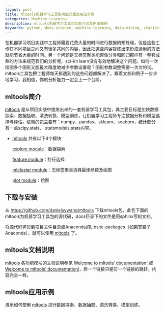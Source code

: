 ```yaml
---
layout: post
title: mltools机器学习工具包功能介绍及用法举例
categories: Machine-Learning
description: mltools机器学习工具包功能介绍及用法举例
keywords: python, data-science, machine-learning, data-mining, statistic, numpy, scikit-learn, pandas, data-visualization, data-analysis
---
```


在机器学习项目实践中工程师需要花费大量的时间进行数据的预处理，但是这些工作在不同项目之间又有很多共同的内容，因此把这些内容提炼出来形成通用的方法就能节省大量的时间。另一个问题是无标签聚类能否像分类和回归那样有一整套成熟的方法来规范我们的分析呢，sci-kit learn没有有效地解决这个问题。如何一次绘图多个图形又能最大限度地减少参数设置呢？图形参数调整需要一次次的试。mltools工具包把工程师每天都遇到的这些问题都解决了。跟着文档和例子一步步地学习，我相信，你的分析能力一定会上一个台阶。

## mltools简介

[mltools](https://danielsywang.github.io/mltools/) 是从项目实战中提炼出来的一套机器学习工具包，其主要目标是加快数据探索、数据抽取、清洗转换、模型训练，让机器学习工程师专注数据分析和模型选择与评估。依赖的包主要有：numpy、pandas、sklearn、seaborn，统计部分有一点scipy.stats、 statsmodels.stats内容。

- [mltools](https://danielsywang.github.io/mltools/) 共有以下4个模块

  [explore module](https://danielsywang.github.io/mltools/docs/build/_modules/explore.html)：数据探索
  
  [feature module](https://danielsywang.github.io/mltools/docs/build/_modules/feature.html)：特征选择
  
  [mlcluster module](https://danielsywang.github.io/mltools/docs/build/_modules/mlcluster.html)：无标签聚类选择最佳参数及绘图
  
  [plot module](https://danielsywang.github.io/mltools/docs/build/_modules/plot.html)：绘图

## 下载与安装

从 https://github.com/danielsywang/mltools 下载mltools包，此包下面的mltools为机器学习工具包的源代码，docs目录下的文件是用sphinx写的文档。

将源代码拷贝到项目文件目录或Anaconda的Libsite-packages（如果安装了Anaconda），就可以使用 [mltools](https://danielsywang.github.io/mltools/) 了。

## mltools文档说明

[mltools](https://danielsywang.github.io/mltools/) 各功能模块的文档说明参见 [Welcome to mltools’ documentation!](https://danielsywang.github.io/mltools/docs/build/index.html) 或 [Welcome to mltools’ documentation!](https://danielsywang.github.io/mltools/)，后一个链接只是前一个链接的跳转，内容完全一样。

## mltools应用示例

演示如何使用 [mltools](https://danielsywang.github.io/mltools/) 进行数据探索、数据抽取、清洗转换、模型训练。